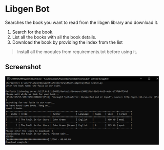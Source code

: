 # Libgen Bot

Searches the book you want to read from the libgen library and download it.

1. Search for the book.
2. List all the books with all the book details.
3. Download the book by providing the index from the list

> Install all the modules from requirements.txt before using it.

## Screenshot

![Screenshot](screenshot.png)
